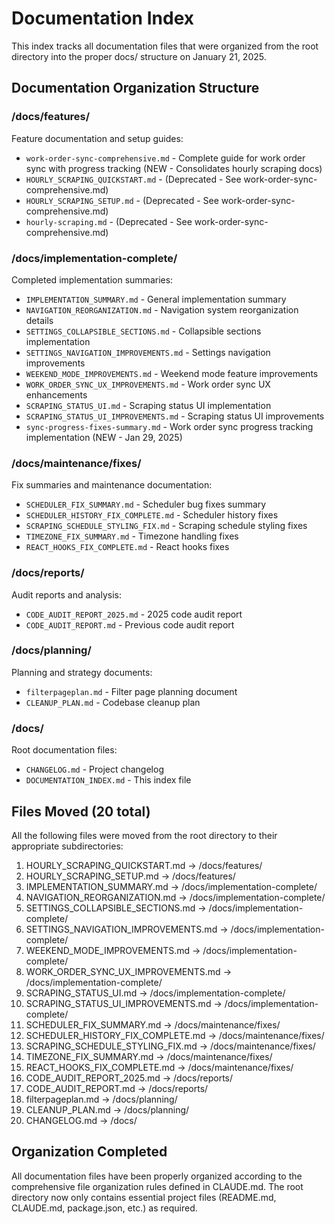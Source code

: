 # Documentation Index

This index tracks all documentation files that were organized from the root directory into the proper docs/ structure on January 21, 2025.

## Documentation Organization Structure

### /docs/features/
Feature documentation and setup guides:
- `work-order-sync-comprehensive.md` - Complete guide for work order sync with progress tracking (NEW - Consolidates hourly scraping docs)
- `HOURLY_SCRAPING_QUICKSTART.md` - (Deprecated - See work-order-sync-comprehensive.md)
- `HOURLY_SCRAPING_SETUP.md` - (Deprecated - See work-order-sync-comprehensive.md)
- `hourly-scraping.md` - (Deprecated - See work-order-sync-comprehensive.md)

### /docs/implementation-complete/
Completed implementation summaries:
- `IMPLEMENTATION_SUMMARY.md` - General implementation summary
- `NAVIGATION_REORGANIZATION.md` - Navigation system reorganization details
- `SETTINGS_COLLAPSIBLE_SECTIONS.md` - Collapsible sections implementation
- `SETTINGS_NAVIGATION_IMPROVEMENTS.md` - Settings navigation improvements
- `WEEKEND_MODE_IMPROVEMENTS.md` - Weekend mode feature improvements
- `WORK_ORDER_SYNC_UX_IMPROVEMENTS.md` - Work order sync UX enhancements
- `SCRAPING_STATUS_UI.md` - Scraping status UI implementation
- `SCRAPING_STATUS_UI_IMPROVEMENTS.md` - Scraping status UI improvements
- `sync-progress-fixes-summary.md` - Work order sync progress tracking implementation (NEW - Jan 29, 2025)

### /docs/maintenance/fixes/
Fix summaries and maintenance documentation:
- `SCHEDULER_FIX_SUMMARY.md` - Scheduler bug fixes summary
- `SCHEDULER_HISTORY_FIX_COMPLETE.md` - Scheduler history fixes
- `SCRAPING_SCHEDULE_STYLING_FIX.md` - Scraping schedule styling fixes
- `TIMEZONE_FIX_SUMMARY.md` - Timezone handling fixes
- `REACT_HOOKS_FIX_COMPLETE.md` - React hooks fixes

### /docs/reports/
Audit reports and analysis:
- `CODE_AUDIT_REPORT_2025.md` - 2025 code audit report
- `CODE_AUDIT_REPORT.md` - Previous code audit report

### /docs/planning/
Planning and strategy documents:
- `filterpageplan.md` - Filter page planning document
- `CLEANUP_PLAN.md` - Codebase cleanup plan

### /docs/
Root documentation files:
- `CHANGELOG.md` - Project changelog
- `DOCUMENTATION_INDEX.md` - This index file

## Files Moved (20 total)

All the following files were moved from the root directory to their appropriate subdirectories:
1. HOURLY_SCRAPING_QUICKSTART.md → /docs/features/
2. HOURLY_SCRAPING_SETUP.md → /docs/features/
3. IMPLEMENTATION_SUMMARY.md → /docs/implementation-complete/
4. NAVIGATION_REORGANIZATION.md → /docs/implementation-complete/
5. SETTINGS_COLLAPSIBLE_SECTIONS.md → /docs/implementation-complete/
6. SETTINGS_NAVIGATION_IMPROVEMENTS.md → /docs/implementation-complete/
7. WEEKEND_MODE_IMPROVEMENTS.md → /docs/implementation-complete/
8. WORK_ORDER_SYNC_UX_IMPROVEMENTS.md → /docs/implementation-complete/
9. SCRAPING_STATUS_UI.md → /docs/implementation-complete/
10. SCRAPING_STATUS_UI_IMPROVEMENTS.md → /docs/implementation-complete/
11. SCHEDULER_FIX_SUMMARY.md → /docs/maintenance/fixes/
12. SCHEDULER_HISTORY_FIX_COMPLETE.md → /docs/maintenance/fixes/
13. SCRAPING_SCHEDULE_STYLING_FIX.md → /docs/maintenance/fixes/
14. TIMEZONE_FIX_SUMMARY.md → /docs/maintenance/fixes/
15. REACT_HOOKS_FIX_COMPLETE.md → /docs/maintenance/fixes/
16. CODE_AUDIT_REPORT_2025.md → /docs/reports/
17. CODE_AUDIT_REPORT.md → /docs/reports/
18. filterpageplan.md → /docs/planning/
19. CLEANUP_PLAN.md → /docs/planning/
20. CHANGELOG.md → /docs/

## Organization Completed

All documentation files have been properly organized according to the comprehensive file organization rules defined in CLAUDE.md. The root directory now only contains essential project files (README.md, CLAUDE.md, package.json, etc.) as required.